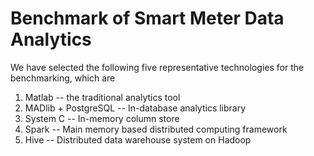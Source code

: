 Benchmark of Smart Meter Data Analytics
==============

We have selected the following five representative technologies for the benchmarking, which are
1. Matlab -- the traditional analytics tool
2. MADlib + PostgreSQL -- In-database analytics library
3. System C -- In-memory column store
4. Spark -- Main memory based distributed computing framework
5. Hive -- Distributed data warehouse system on Hadoop

